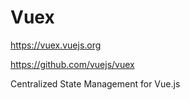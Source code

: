 # Vuex  



https://vuex.vuejs.org

https://github.com/vuejs/vuex


Centralized State Management for Vue.js 














